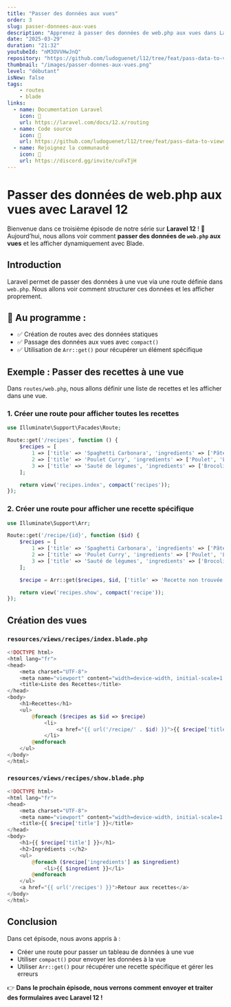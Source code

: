 ```yaml
---
title: "Passer des données aux vues"
order: 3
slug: passer-donnees-aux-vues
description: "Apprenez à passer des données de web.php aux vues dans Laravel 12 en utilisant compact() et Arr::get() pour structurer votre application."
date: "2025-03-29"
duration: "21:32"
youtubeId: "nM3OVVHwJnQ"
repository: "https://github.com/ludoguenet/l12/tree/feat/pass-data-to-views"
thumbnail: "/images/passer-donnes-aux-vues.png"
level: "débutant"
isNew: false
tags:
    - routes
    - blade
links:
  - name: Documentation Laravel
    icon: 📝
    url: https://laravel.com/docs/12.x/routing
  - name: Code source
    icon: 📎
    url: https://github.com/ludoguenet/l12/tree/feat/pass-data-to-views
  - name: Rejoignez la communauté
    icon: 🤝
    url: https://discord.gg/invite/cuFxTjH
---
```


# Passer des données de web.php aux vues avec Laravel 12

Bienvenue dans ce troisième épisode de notre série sur **Laravel 12** ! 🚀 Aujourd’hui, nous allons voir comment **passer des données de `web.php` aux vues** et les afficher dynamiquement avec Blade.

## Introduction

Laravel permet de passer des données à une vue via une route définie dans `web.php`. Nous allons voir comment structurer ces données et les afficher proprement.

## 📌 Au programme :

- ✅ Création de routes avec des données statiques
- ✅ Passage des données aux vues avec `compact()`
- ✅ Utilisation de `Arr::get()` pour récupérer un élément spécifique

## Exemple : Passer des recettes à une vue

Dans `routes/web.php`, nous allons définir une liste de recettes et les afficher dans une vue.

### 1. Créer une route pour afficher toutes les recettes

```php
use Illuminate\Support\Facades\Route;

Route::get('/recipes', function () {
    $recipes = [
        1 => ['title' => 'Spaghetti Carbonara', 'ingredients' => ['Pâtes', 'Oeufs', 'Fromage', 'Lardons']],
        2 => ['title' => 'Poulet Curry', 'ingredients' => ['Poulet', 'Lait de coco', 'Curry']],
        3 => ['title' => 'Sauté de légumes', 'ingredients' => ['Brocoli', 'Carottes', 'Sauce soja', 'Ail']]
    ];

    return view('recipes.index', compact('recipes'));
});
```

### 2. Créer une route pour afficher une recette spécifique

```php
use Illuminate\Support\Arr;

Route::get('/recipe/{id}', function ($id) {
    $recipes = [
        1 => ['title' => 'Spaghetti Carbonara', 'ingredients' => ['Pâtes', 'Oeufs', 'Fromage', 'Lardons']],
        2 => ['title' => 'Poulet Curry', 'ingredients' => ['Poulet', 'Lait de coco', 'Curry']],
        3 => ['title' => 'Sauté de légumes', 'ingredients' => ['Brocoli', 'Carottes', 'Sauce soja', 'Ail']]
    ];

    $recipe = Arr::get($recipes, $id, ['title' => 'Recette non trouvée', 'ingredients' => []]);

    return view('recipes.show', compact('recipe'));
});
```

## Création des vues

### `resources/views/recipes/index.blade.php`

```php
<!DOCTYPE html>
<html lang="fr">
<head>
    <meta charset="UTF-8">
    <meta name="viewport" content="width=device-width, initial-scale=1.0">
    <title>Liste des Recettes</title>
</head>
<body>
    <h1>Recettes</h1>
    <ul>
        @foreach ($recipes as $id => $recipe)
            <li>
                <a href="{{ url('/recipe/' . $id) }}">{{ $recipe['title'] }}</a>
            </li>
        @endforeach
    </ul>
</body>
</html>
```

### `resources/views/recipes/show.blade.php`

```php
<!DOCTYPE html>
<html lang="fr">
<head>
    <meta charset="UTF-8">
    <meta name="viewport" content="width=device-width, initial-scale=1.0">
    <title>{{ $recipe['title'] }}</title>
</head>
<body>
    <h1>{{ $recipe['title'] }}</h1>
    <h2>Ingrédients :</h2>
    <ul>
        @foreach ($recipe['ingredients'] as $ingredient)
            <li>{{ $ingredient }}</li>
        @endforeach
    </ul>
    <a href="{{ url('/recipes') }}">Retour aux recettes</a>
</body>
</html>
```

## Conclusion

Dans cet épisode, nous avons appris à :
- Créer une route pour passer un tableau de données à une vue
- Utiliser `compact()` pour envoyer les données à la vue
- Utiliser `Arr::get()` pour récupérer une recette spécifique et gérer les erreurs

👉 **Dans le prochain épisode, nous verrons comment envoyer et traiter des formulaires avec Laravel 12 !**
